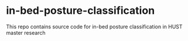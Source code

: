 # in-bed-posture-classification
This repo contains source code for in-bed posture classification in HUST master research
